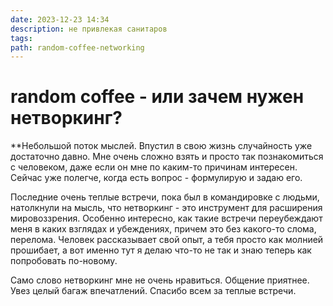 ```yaml
---
date: 2023-12-23 14:34
description: не привлекая санитаров
tags: 
path: random-coffee-networking
---
```

# random coffee - или зачем нужен нетворкинг?
**Небольшой поток мыслей. Впустил в свою жизнь случайность уже достаточно давно. Мне очень сложно взять и просто так познакомиться с человеком, даже если он мне по каким-то причинам интересен. Сейчас уже полегче, когда есть вопрос - формулирую и задаю его. 

Последние очень теплые встречи, пока был в командировке с людьми, натолкнули на мысль, что нетворкинг - это инструмент для расширения мировоззрения. Особенно интересно, как такие встречи переубеждают меня в каких взглядах и убеждениях, причем это без какого-то слома, перелома. Человек рассказывает свой опыт, а тебя просто как молнией прошибает, а вот именно тут я делаю что-то не так и знаю теперь как попробовать по-новому. 

Само слово нетворкинг мне не очень нравиться. Общение приятнее. Увез целый багаж впечатлений. Спасибо всем за теплые встречи. 
